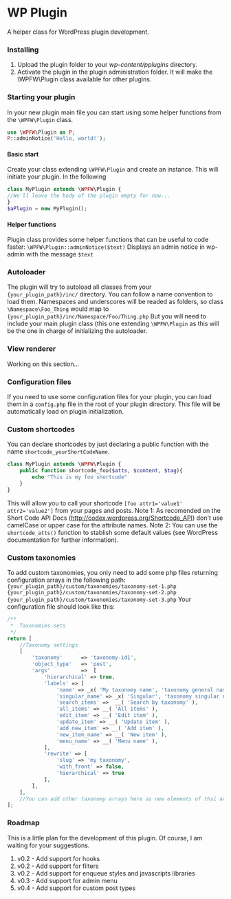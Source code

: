 WP Plugin
================

A helper class for WordPress plugin development.

### Installing
1. Upload the plugin folder to your *wp-content/pplugins* directory.
2. Activate the plugin in the plugin administration folder. It will make the \WPFW\Plugin class available for other plugins.

### Starting your plugin
In your new plugin main file you can start using some helper functions from the `\WPFW\Plugin` class. 
```php
use \WPFW\Plugin as P;
P::adminNotice('Hello, world!');
```

#### Basic start
Create your class extending `\WPFW\Plugin` and create an instance. This will initiate your plugin. In the following 
```php
class MyPlugin extends \WPFW\Plugin {
//We'll leave the body of the plugin empty for now...
}
$aPlugin = new MyPlugin();
```

#### Helper functions
Plugin class provides some helper functions that can be useful to code faster:
`\WPFW\Plugin::adminNotice($text)` Displays an admin notice in wp-admin with the message `$text`

### Autoloader
The plugin will try to autoload all classes from your `{your_plugin_path}/inc/` directory. You can follow a name convention to load them. Namespaces and underscores will be readed as folders, so class `\Namespace\Foo_Thing` would map to `{your_plugin_path}/inc/Namespace/Foo/Thing.php`
But you will need to include your main plugin class (this one extending `\WPFW\Plugin` as this will be the one in charge of initializing the autoloader.

### View renderer
Working on this section...

### Configuration files
If you need to use some configuration files for your plugin, you can load them in a `config.php` file in the root of your plugin directory. This file will be automatically load on plugin initialization.

### Custom shortcodes
You can declare shortcodes by just declaring a public function with the name `shortcode_yourShortCodeName`.
```php
class MyPlugin extends \WPFW\Plugin {
    public function shortcode_foo($atts, $content, $tag){
        echo "This is my foo shortcode"
    }
}
```
This will allow you to call your shortcode `[foo attr1='value1' attr2='value2']` from your pages and posts.
Note 1: As recomended on the Short Code API Docs (http://codex.wordpress.org/Shortcode_API) don't use camelCase or upper case for the attribute names.
Note 2: You can use the `shortcode_atts()` function to stablish some default values (see WordPress documentation for further information).

### Custom taxonomies
To add custom taxonomies, you only need to add some php files returning configuration arrays in the following path:
`{your_plugin_path}/custom/taxonomies/taxonomy-set-1.php`
`{your_plugin_path}/custom/taxonomies/taxonomy-set-2.php`
`{your_plugin_path}/custom/taxonomies/taxonomy-set-3.php`
Your configuration file should look like this:
```php
/**
 *  Taxonomies sets
 */
return [
    //Taxonomy settings
    [
        'taxonomy'      => 'taxonomy-id1',
        'object_type'   => 'post',
        'args'          =>  [
            'hierarchical' => true,
            'labels' => [
                'name' => _x( 'My taxonomy name', 'taxonomy general name' ),
                'singular_name' => _x( 'Singular', 'taxonomy singular name' ),
                'search_items' =>  __( 'Search by taxonomy' ),
                'all_items' => __( 'All items' ),
                'edit_item' => __( 'Edit item' ),
                'update_item' => __( 'Update item' ),
                'add_new_item' => __( 'Add item' ),
                'new_item_name' => __( 'New item' ),
                'menu_name' => __( 'Menu name' ),
            ],
            'rewrite' => [
                'slug' => 'my taxonomy',
                'with_front' => false,
                'hierarchical' => true
            ],
        ],
    ],
    //You can add other taxonomy arrays here as new elements of thsi array
];
```
### Roadmap
This is a little plan for the development of this plugin. Of course, I am waiting for your suggestions.

1. v0.2 - Add support for hooks
1. v0.2 - Add support for filters
1. v0.2 - Add support for enqueue styles and javascripts libraries
1. v0.3 - Add support for admin menu
1. v0.4 - Add support for custom post types
